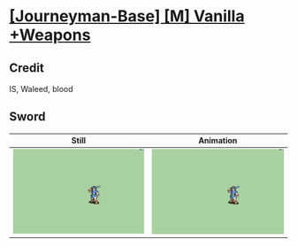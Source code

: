 # [\[Journeyman-Base\] \[M\] Vanilla +Weapons](../)

## Credit

IS, Waleed, blood
	
## Sword

| Still | Animation |
| :---: | :-------: |
| ![Sword still](./Sword_000.png) | ![Sword animation](./Sword.gif) |
